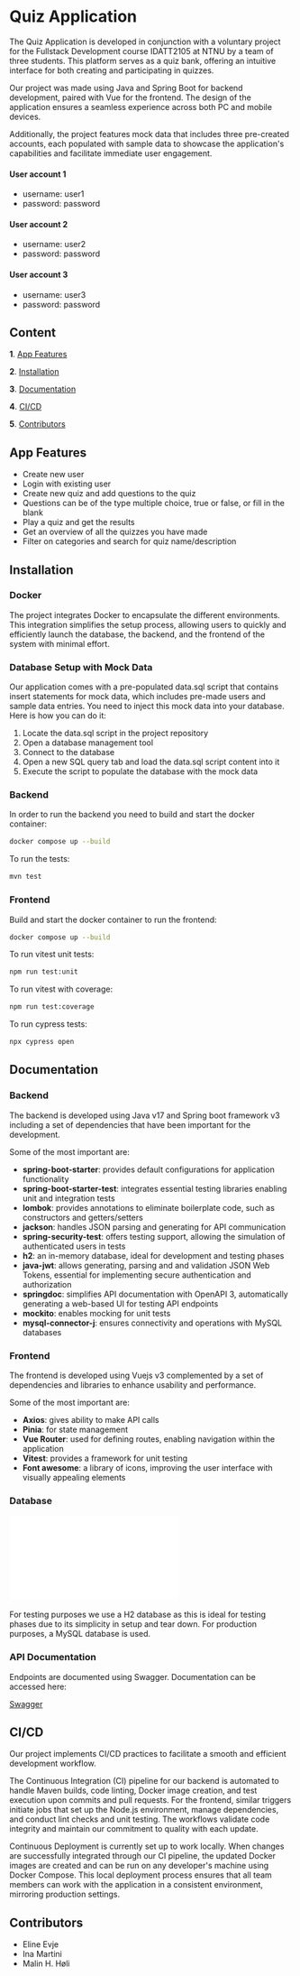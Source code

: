 # Quiz Application

The Quiz Application is developed in conjunction with a voluntary project for the Fullstack Development course IDATT2105 at NTNU by a team of three students. This platform serves as a quiz bank, offering an intuitive interface for both creating and participating in quizzes. 

Our project was made using Java and Spring Boot for backend development, paired with Vue for the frontend. The design of the application ensures a seamless experience across both PC and mobile devices. 

Additionally, the project features mock data that includes three pre-created accounts, each populated with sample data to showcase the application's capabilities and facilitate immediate user engagement.

#### User account 1
- username: user1
- password: password

#### User account 2
- username: user2
- password: password

#### User account 3
- username: user3
- password: password

## Content
**1**. [App Features](#app-features)

**2**. [Installation](#installation)

**3**. [Documentation](#documentation)

**4**. [CI/CD](#CI/CD)

**5**. [Contributors](#contributors)

## App Features
- Create new user
- Login with existing user
- Create new quiz and add questions to the quiz
- Questions can be of the type multiple choice, true or false, or fill in the blank
- Play a quiz and get the results 
- Get an overview of all the quizzes you have made
- Filter on categories and search for quiz name/description 

## Installation

### Docker 
The project integrates Docker to encapsulate the different environments. This integration simplifies the setup process, allowing users to quickly and efficiently launch the database, the backend, and the frontend of the system with minimal effort.

### Database Setup with Mock Data
Our application comes with a pre-populated data.sql script that contains insert statements for mock data, which includes pre-made users and sample data entries. You need to inject this mock data into your database. Here is how you can do it:

1. Locate the data.sql script in the project repository
2. Open a database management tool
3. Connect to the database
4. Open a new SQL query tab and load the data.sql script content into it
5. Execute the script to populate the database with the mock data

### Backend
In order to run the backend you need to build and start the docker container:
```bash
docker compose up --build
```

To run the tests:
```bash
mvn test
```

### Frontend
Build and start the docker container to run the frontend:
```bash
docker compose up --build
```

To run vitest unit tests:
```bash
npm run test:unit
```

To run vitest with coverage:
```bash
npm run test:coverage
```

To run cypress tests:
```bash
npx cypress open
```

## Documentation
### Backend
The backend is developed using Java v17 and Spring boot framework v3 including a set of dependencies that have been important for the development.

Some of the most important are:
- **spring-boot-starter**: provides default configurations for application functionality
- **spring-boot-starter-test**: integrates essential testing libraries enabling unit and integration tests
- **lombok**: provides annotations to eliminate boilerplate code, such as constructors and getters/setters
- **jackson**: handles JSON parsing and generating for API communication
- **spring-security-test**: offers testing support, allowing the simulation of authenticated users in tests
- **h2**: an in-memory database, ideal for development and testing phases
- **java-jwt**: allows generating, parsing and and validation JSON Web Tokens, essential for implementing secure authentication and authorization
- **springdoc**: simplifies API documentation with OpenAPI 3, automatically generating a web-based UI for testing API endpoints
- **mockito**: enables mocking for unit tests
- **mysql-connector-j**: ensures connectivity and operations with MySQL databases 

### Frontend
The frontend is developed using Vuejs v3 complemented by a set of dependencies and libraries to enhance usability and performance.

Some of the most important are:
- **Axios**: gives ability to make API calls
- **Pinia**: for state management
- **Vue Router**: used for defining routes, enabling navigation within the application
- **Vitest**: provides a framework for unit testing 
- **Font awesome**: a library of icons, improving the user interface with visually appealing elements

### Database

![ER-diagram](/ER-diagram.pdf)

For testing purposes we use a H2 database as this is ideal for testing phases due to its simplicity in setup and tear down. 
For production purposes, a MySQL database is used. 


### API Documentation
Endpoints are documented using Swagger. Documentation can be accessed here:

[Swagger](http://localhost:8080/swagger-ui/index.html)

## CI/CD
Our project implements CI/CD practices to facilitate a smooth and efficient development workflow.

The Continuous Integration (CI) pipeline for our backend is automated to handle Maven builds, code linting, Docker image creation, and test execution upon commits and pull requests. For the frontend, similar triggers initiate jobs that set up the Node.js environment, manage dependencies, and conduct lint checks and unit testing. The workflows validate code integrity and maintain our commitment to quality with each update.

Continuous Deployment is currently set up to work locally. When changes are successfully integrated through our CI pipeline, the updated Docker images are created and can be run on any developer's machine using Docker Compose. This local deployment process ensures that all team members can work with the application in a consistent environment, mirroring production settings.

## Contributors

- Eline Evje
- Ina Martini
- Malin H. Høli
